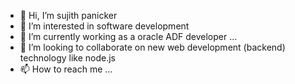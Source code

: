 - 👋 Hi, I’m sujith panicker
- 👀 I’m interested in software development
- 🌱 I’m currently working as a oracle ADF developer ...
- 💞️ I’m looking to collaborate on new web development (backend) technology like node.js
- 📫 How to reach me ...

<!---
sujithvp/sujithvp is a ✨ special ✨ repository because its `README.md` (this file) appears on your GitHub profile.
You can click the Preview link to take a look at your changes.
--->
